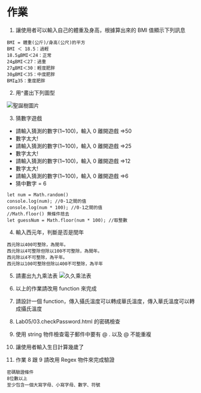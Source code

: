 # 作業

1. 讓使用者可以輸入自己的體重及身高，根據算出來的 BMI 值顯示下列訊息

```
BMI = 體重(公斤)/身高(公尺)的平方
BMI ＜ 18.5：過輕
18.5≦BMI＜24：正常
24≦BMI＜27：過重
27≦BMI＜30：輕度肥胖
30≦BMI＜35：中度肥胖
BMI≧35：重度肥胖
```

2.  用^畫出下列圖型

![聖誕樹圖片](https://i.imgur.com/MuRyHMF.png)

3.  猜數字遊戲

-   請輸入猜測的數字(1~100)，輸入 0 離開遊戲 =>50
-   數字太大!
-   請輸入猜測的數字(1~100)，輸入 0 離開遊戲 =>25
-   數字太大!
-   請輸入猜測的數字(1~100)，輸入 0 離開遊戲 =>12
-   數字太大!
-   請輸入猜測的數字(1~100)，輸入 0 離開遊戲 =>6
-   猜中數字 = 6

```
let num = Math.random()
console.log(num); //0-1之間的值
console.log(num * 100); //0-1之間的值
//Math.floor() 無條件捨去
let guessNum = Math.floor(num * 100); //取整數
```

4.  輸入西元年，判斷是否是閏年

```
西元除以400可整除，為閏年。
西元除以4可整除但除以100不可整除，為閏年。
西元除以4不可整除，為平年。
西元除以100可整除但除以400不可整除，為平年
```

5. 請畫出九九乘法表
   ![久久乘法表](https://imgur.com/GajW3ud.png)

6. 以上的作業請改用 function 來完成
7. 請設計一個 function，傳入攝氏溫度可以轉成華氏溫度，傳入華氏溫度可以轉成攝氏溫度
8. Lab05/03.checkPassword.html 的密碼檢查
9. 使用 string 物件檢查電子郵件中要有 @ . 以及 @ 不能重複
10. 讓使用者輸入生日計算幾歲了
11. 作業 8 跟 9 請改用 Regex 物件來完成驗證

```
密碼驗證條件
8位數以上
至少包含一個大寫字母、小寫字母、數字、符號
```
